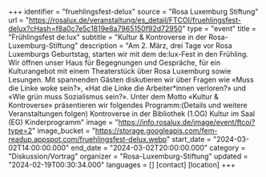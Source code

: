 +++
identifier = "fruehlingsfest-delux"
source = "Rosa Luxemburg Stiftung"
url = "https://rosalux.de/veranstaltung/es_detail/FTCOI/fruehlingsfest-delux?cHash=f8a0c7e5c1819e8a7965150f92d72950"
type = "event"
title = "Frühlingsfest de:lux"
subtitle = "Kultur & Kontroverse in der Rosa-Luxemburg-Stiftung"
description = "Am 2. März, drei Tage vor Rosa Luxemburgs Geburtstag, starten wir mit dem de:lux-Fest in den Frühling. Wir öffnen unser Haus für Begegnungen und Gespräche, für ein Kulturangebot mit einem Theaterstück über Rosa Luxemburg sowie Lesungen. Mit spannenden Gästen diskutieren wir über Fragen wie «Muss die Linke woke sein?», «Hat die Linke die Arbeiter*innen verloren?» und «Wie grün muss Sozialismus sein?».
Unter dem Motto «Kultur & Kontroverse» präsentieren wir folgendes Programm:(Details und weitere Veranstaltungen folgen)
Kontroverse in der Bibliothek (1.OG)
Kultur im Saal (EG)
Kinderprogramm"
image = "https://info.rosalux.de/image/event/ftcoi?type=2"
image_bucket = "https://storage.googleapis.com/fem-readup.appspot.com/fruehlingsfest-delux.webp"
start_date = "2024-03-02T14:00:00.000"
end_date = "2024-03-02T20:00:00.000"
category = "Diskussion/Vortrag"
organizer = "Rosa-Luxemburg-Stiftung"
updated = "2024-02-19T00:30:34.000"
languages = []
[contact]
[location]
+++